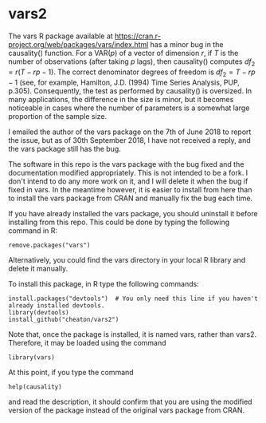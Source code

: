 # vars2
The vars R package available at https://cran.r-project.org/web/packages/vars/index.html has a minor bug in the causality() function. For a VAR($p$) of a vector of dimension $r$, if $T$ is the number of observations (after taking $p$ lags), then causality()  computes $df_2 = r(T - rp - 1)$. The correct denominator degrees of freedom is $df_2 = T - rp - 1$ (see, for example, Hamilton, J.D. (1994) Time Series Analysis, PUP, p.305). Consequently, the test as performed by causality() is oversized. In many applications, the difference in the size is minor, but it becomes noticeable in cases where the number of parameters is a somewhat large proportion of the sample size.

I emailed the author of the vars package on the 7th of June 2018 to report the issue, but as of 30th September 2018, I have not received a reply, and the vars package still has the bug.

The software in this repo is the vars package with the bug fixed and the documentation modified appropriately. This is not intended to be a fork. I don't intend to do any more work on it, and I will delete it when the bug if fixed in vars. In the meantime however, it is easier to install from here than to install the vars package from CRAN and manually fix the bug each time.

If you have already installed the vars package, you should uninstall it before installing from this repo. This could be done by typing the following command in R:
```
remove.packages("vars")
```
Alternatively, you could find the vars directory in your local R library and delete it manually.

To install this package, in R type the following commands:
```
install.packages("devtools")  # You only need this line if you haven't already installed devtools.
library(devtools)
install_github("cheaton/vars2")
```
Note that, once the package is installed, it is named vars, rather than vars2. Therefore, it may be loaded using the command
```
library(vars)
```
At this point, if you type the command
```
help(causality)
```
and read the description, it should confirm that you are using the modified version of the package instead of the original vars package from CRAN.
